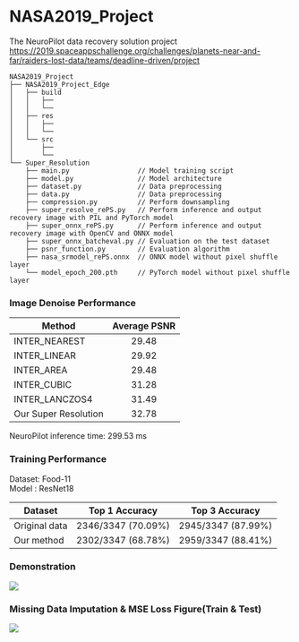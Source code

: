 # NASA2019_Project   
The NeuroPilot data recovery solution project   
https://2019.spaceappschallenge.org/challenges/planets-near-and-far/raiders-lost-data/teams/deadline-driven/project
   
   
```
NASA2019_Project
├── NASA2019_Project_Edge
│   ├── build
│   │   ├── 
│   │   └── 
│   ├── res
│   │   ├── 
│   │   └── 
│   └── src
│       ├── 
│       └── 
└── Super_Resolution
    ├── main.py                 // Model training script
    ├── model.py                // Model architecture
    ├── dataset.py              // Data preprocessing
    ├── data.py                 // Data preprocessing
    ├── compression.py          // Perform downsampling
    ├── super_resolve_rePS.py   // Perform inference and output recovery image with PIL and PyTorch model
    ├── super_onnx_rePS.py      // Perform inference and output recovery image with OpenCV and ONNX model
    ├── super_onnx_batcheval.py // Evaluation on the test dataset
    ├── psnr_function.py        // Evaluation algorithm
    ├── nasa_srmodel_rePS.onnx  // ONNX model without pixel shuffle layer
    └── model_epoch_200.pth     // PyTorch model without pixel shuffle layer 
```
   
### Image Denoise Performance     
   
| Method        | Average PSNR           |
| ------------- |:-------------:|
| INTER_NEAREST             |   29.48  |
| INTER_LINEAR              |  29.92   |
| INTER_AREA                |   29.48  |
| INTER_CUBIC               | 31.28    |
| INTER_LANCZOS4            |   31.49  |
| Our Super Resolution          |   32.78  |   
   
NeuroPilot inference time: 299.53 ms   
   
### Training Performance  
Dataset: Food-11   
Model  : ResNet18  
  
| Dataset  |  Top 1 Accuracy | Top 3 Accuracy |
| ------------- |:-------------:|:-------------:|
| Original data|  2346/3347 (70.09%)   |  2945/3347 (87.99%)|
| Our method |  2302/3347 (68.78%)   | 2959/3347 (88.41%)|
   
### Demonstration
![](https://i.imgur.com/L2xikBG.png)

### Missing Data Imputation & MSE Loss Figure(Train & Test)
![](https://i.imgur.com/0cZK5qV.png)
